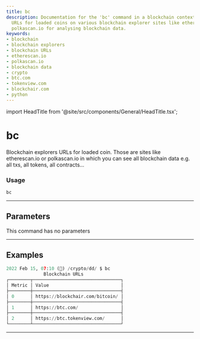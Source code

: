 ```yaml
---
title: bc
description: Documentation for the 'bc' command in a blockchain context - provides
  URLs for loaded coins on various blockchain explorer sites like etherscan.io or
  polkascan.io for analysing blockchain data.
keywords:
- blockchain
- blockchain explorers
- blockchain URLs
- etherescan.io
- polkascan.io
- blockchain data
- crypto
- btc.com
- tokenview.com
- blockchair.com
- python
---
```


import HeadTitle from '@site/src/components/General/HeadTitle.tsx';

<HeadTitle title="bc - Dd - Crypto - Reference | OpenBB Terminal Docs" />

# bc

Blockchain explorers URLs for loaded coin. Those are sites like etherescan.io or polkascan.io in which you can see all blockchain data e.g. all txs, all tokens, all contracts...

### Usage

```python
bc
```

---

## Parameters

This command has no parameters



---

## Examples

```python
2022 Feb 15, 07:10 (🦋) /crypto/dd/ $ bc
              Blockchain URLs
┌────────┬─────────────────────────────────┐
│ Metric │ Value                           │
├────────┼─────────────────────────────────┤
│ 0      │ https://blockchair.com/bitcoin/ │
├────────┼─────────────────────────────────┤
│ 1      │ https://btc.com/                │
├────────┼─────────────────────────────────┤
│ 2      │ https://btc.tokenview.com/      │
└────────┴─────────────────────────────────┘
```
---
